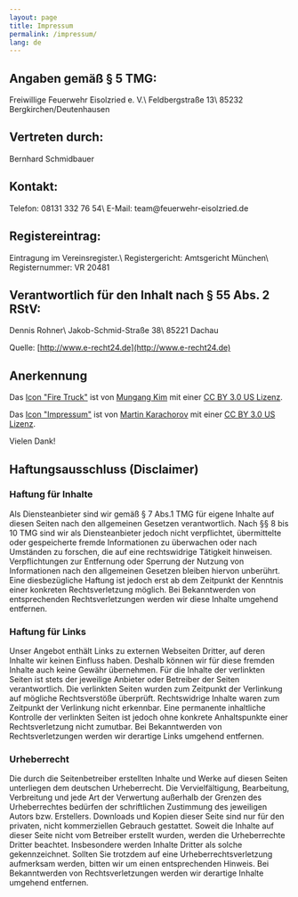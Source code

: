```yaml
---
layout: page
title: Impressum
permalink: /impressum/
lang: de
---
```


## Angaben gemäß § 5 TMG:

Freiwillige Feuerwehr Eisolzried e. V.\\
Feldbergstraße 13\\
85232 Bergkirchen/Deutenhausen

## Vertreten durch:

Bernhard Schmidbauer

## Kontakt:

Telefon: 08131 332 76 54\\
E-Mail: team<span hidden>.nospam</span>@feuerwehr-eisolzried.de

## Registereintrag:

Eintragung im Vereinsregister.\\
Registergericht: Amtsgericht München\\
Registernummer: VR 20481

## Verantwortlich für den Inhalt nach § 55 Abs. 2 RStV:

Dennis Rohner\\
Jakob-Schmid-Straße 38\\
85221 Dachau

Quelle: [http://www.e-recht24.de](http://www.e-recht24.de)

## Anerkennung

Das [Icon "Fire Truck"](https://thenounproject.com/search/?q=fire%20truck&i=801189) ist von [Mungang Kim](https://thenounproject.com/mungang.kim/) mit einer [CC BY 3.0 US Lizenz](https://creativecommons.org/licenses/by/3.0/us/).

Das [Icon "Impressum"](https://thenounproject.com/search/?q=impressum&i=92864) ist von [Martin Karachorov](https://thenounproject.com/drone) mit einer [CC BY 3.0 US Lizenz](https://creativecommons.org/licenses/by/3.0/us/).

Vielen Dank!

## Haftungsausschluss (Disclaimer)

### Haftung für Inhalte

Als Diensteanbieter sind wir gemäß § 7 Abs.1 TMG für eigene Inhalte auf diesen Seiten nach den allgemeinen Gesetzen verantwortlich. Nach §§ 8 bis 10 TMG sind wir als Diensteanbieter jedoch nicht verpflichtet, übermittelte oder gespeicherte fremde Informationen zu überwachen oder nach Umständen zu forschen, die auf eine rechtswidrige Tätigkeit hinweisen. Verpflichtungen zur Entfernung oder Sperrung der Nutzung von Informationen nach den allgemeinen Gesetzen bleiben hiervon unberührt. Eine diesbezügliche Haftung ist jedoch erst ab dem Zeitpunkt der Kenntnis einer konkreten Rechtsverletzung möglich. Bei Bekanntwerden von entsprechenden Rechtsverletzungen werden wir diese Inhalte umgehend entfernen.

### Haftung für Links

Unser Angebot enthält Links zu externen Webseiten Dritter, auf deren Inhalte wir keinen Einfluss haben. Deshalb können wir für diese fremden Inhalte auch keine Gewähr übernehmen. Für die Inhalte der verlinkten Seiten ist stets der jeweilige Anbieter oder Betreiber der Seiten verantwortlich. Die verlinkten Seiten wurden zum Zeitpunkt der Verlinkung auf mögliche Rechtsverstöße überprüft. Rechtswidrige Inhalte waren zum Zeitpunkt der Verlinkung nicht erkennbar. Eine permanente inhaltliche Kontrolle der verlinkten Seiten ist jedoch ohne konkrete Anhaltspunkte einer Rechtsverletzung nicht zumutbar. Bei Bekanntwerden von Rechtsverletzungen werden wir derartige Links umgehend entfernen.

### Urheberrecht

Die durch die Seitenbetreiber erstellten Inhalte und Werke auf diesen Seiten unterliegen dem deutschen Urheberrecht. Die Vervielfältigung, Bearbeitung, Verbreitung und jede Art der Verwertung außerhalb der Grenzen des Urheberrechtes bedürfen der schriftlichen Zustimmung des jeweiligen Autors bzw. Erstellers. Downloads und Kopien dieser Seite sind nur für den privaten, nicht kommerziellen Gebrauch gestattet. Soweit die Inhalte auf dieser Seite nicht vom Betreiber erstellt wurden, werden die Urheberrechte Dritter beachtet. Insbesondere werden Inhalte Dritter als solche gekennzeichnet. Sollten Sie trotzdem auf eine Urheberrechtsverletzung aufmerksam werden, bitten wir um einen entsprechenden Hinweis. Bei Bekanntwerden von Rechtsverletzungen werden wir derartige Inhalte umgehend entfernen.
